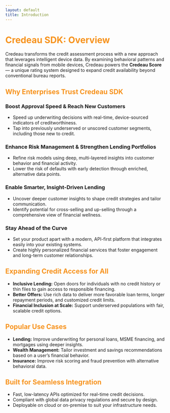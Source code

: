 ```yaml
---
layout: default
title: Introduction
---
```


# <span style="color: #f7931e;">Credeau SDK: Overview</span>

Credeau transforms the credit assessment process with a new approach that leverages intelligent device data. By examining behavioral patterns and financial signals from mobile devices, Credeau powers the **Credeau Score** — a unique rating system designed to expand credit availability beyond conventional bureau reports.

## <span style="color: #f7931e;">Why Enterprises Trust Credeau SDK</span>

### Boost Approval Speed & Reach New Customers

- Speed up underwriting decisions with real-time, device-sourced indicators of creditworthiness.
- Tap into previously underserved or unscored customer segments, including those new to credit.

### Enhance Risk Management & Strengthen Lending Portfolios

- Refine risk models using deep, multi-layered insights into customer behavior and financial activity.
- Lower the risk of defaults with early detection through enriched, alternative data points.

### Enable Smarter, Insight-Driven Lending

- Uncover deeper customer insights to shape credit strategies and tailor communication.
- Identify potential for cross-selling and up-selling through a comprehensive view of financial wellness.

### Stay Ahead of the Curve

- Set your product apart with a modern, API-first platform that integrates easily into your existing systems.
- Create highly personalized financial services that foster engagement and long-term customer relationships.

## <span style="color: #f7931e;">Expanding Credit Access for All</span>

- **Inclusive Lending:** Open doors for individuals with no credit history or thin files to gain access to responsible financing.
- **Better Offers:** Use rich data to deliver more favorable loan terms, longer repayment periods, and customized credit limits.
- **Financial Inclusion at Scale:** Support underserved populations with fair, scalable credit options.

## <span style="color: #f7931e;">Popular Use Cases</span>

- **Lending:** Improve underwriting for personal loans, MSME financing, and mortgages using deeper insights.
- **Wealth Management:** Tailor investment and savings recommendations based on a user’s financial behavior.
- **Insurance:** Improve risk scoring and fraud prevention with alternative behavioral data.

## <span style="color: #f7931e;">Built for Seamless Integration</span>

- Fast, low-latency APIs optimized for real-time credit decisions.
- Compliant with global data privacy regulations and secure by design.
- Deployable on cloud or on-premise to suit your infrastructure needs.